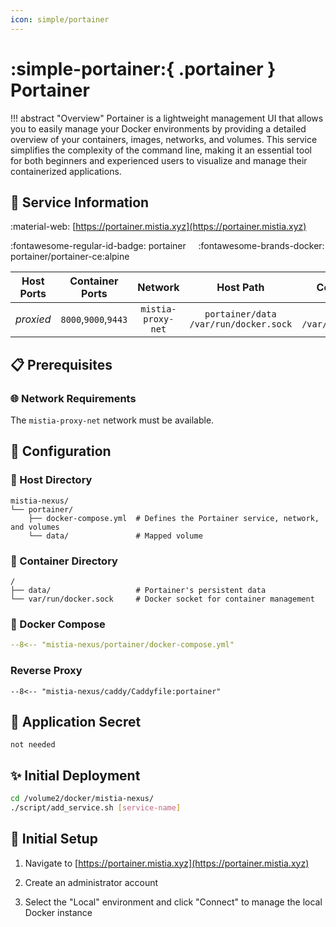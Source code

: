 ```yaml
---
icon: simple/portainer
---
```


# :simple-portainer:{ .portainer } Portainer

<!-- markdownlint-disable MD033 -->

!!! abstract "Overview"
    Portainer is a lightweight management UI that allows you to easily manage your Docker environments by providing a detailed overview of your containers, images, networks, and volumes. This service simplifies the complexity of the command line, making it an essential tool for both beginners and experienced users to visualize and manage their containerized applications.

## 📑 Service Information

:material-web: [https://portainer.mistia.xyz](https://portainer.mistia.xyz)

:fontawesome-regular-id-badge: portainer &nbsp;&nbsp;&nbsp; :fontawesome-brands-docker: portainer/portainer-ce:alpine

| Host Ports | Container Ports | Network |  Host Path | Container Path |
|:----------:|:------------:|:----------:|:----------:|:--------------:|
| *proxied* | `8000`,`9000`,`9443` | `mistia-proxy-net` | `portainer/data`<br>`/var/run/docker.sock` | `/data`<br>`/var/run/docker.sock` |

## 📋 Prerequisites

### 🌐 Network Requirements

The `mistia-proxy-net` network must be available.

## 🔧 Configuration

### 📂 Host Directory

```text
mistia-nexus/
└── portainer/
    ├── docker-compose.yml  # Defines the Portainer service, network, and volumes
    └── data/               # Mapped volume
```

### 📁 Container Directory

```text
/
├── data/                   # Portainer's persistent data
└── var/run/docker.sock     # Docker socket for container management
```

### 🐋 Docker Compose

```yaml title="docker-compose.yml"
--8<-- "mistia-nexus/portainer/docker-compose.yml"
```

### Reverse Proxy

```Caddyfile title="Caddyfile"
--8<-- "mistia-nexus/caddy/Caddyfile:portainer"
```

## 📄 Application Secret

```text
not needed
```

## ✨ Initial Deployment

```bash
cd /volume2/docker/mistia-nexus/
./script/add_service.sh [service-name]
```

## 🚀 Initial Setup

1. Navigate to [https://portainer.mistia.xyz](https://portainer.mistia.xyz)

2. Create an administrator account

3. Select the "Local" environment and click "Connect" to manage the local Docker instance
